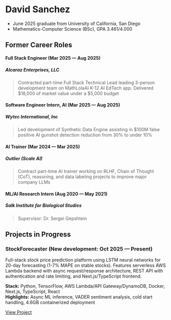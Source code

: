 # David Sanchez
- June 2025 graduate from University of California, San Diego
- Mathematics-Computer Science (BSc), GPA 3.461/4.000

## Former Career Roles
#### Full Stack Engineer (Mar 2025 — Aug 2025)
##### Alcaraz Enterprises, LLC
> Contracted part-time Full Stack Technical Lead leading 3-person development team on MathLolaAI K-12 AI EdTech app.  Delivered $18,000 of market value under a $5,000 budget

#### Software Engineer Intern, AI (Mar 2025 — Aug 2025)
##### Wytec International, Inc
> Led development of Synthetic Data Engine assisting in $100M false positive AI gunshot detection reduction from 30% to under 10%

#### AI Trainer (Mar 2024 — Mar 2025)
##### Outlier (Scale AI)
> Contract part-time AI trainer working on RLHF, Chain of Thought (CoT), reasoning, and data labeling projects to improve major company LLMs

#### ML/AI Research Intern (Aug 2020 — May 2021)
##### Salk Institute for Biological Studies
> Supervisor: Dr. Sergei Gepshtein

## Projects in Progress

### StockForecaster (New development: Oct 2025 — Present)
Full-stack stock price prediction platform using LSTM neural networks for 20-day forecasting (1-7% MAPE on stable stocks). Features serverless AWS Lambda backend with async request/response architecture, REST API with authentication and rate limiting, and Next.js/TypeScript frontend.

**Stack:** Python, TensorFlow, AWS Lambda/API Gateway/DynamoDB, Docker, Next.js, TypeScript, React  
**Highlights:** Async ML inference, VADER sentiment analysis, cold start handling, 4.6GB containerized deployment

[View Project](https://github.com/davchez/stockforecaster)
